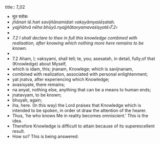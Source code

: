 title:: 7_02

- मूल श्लोकः
- _jñānaṅ tē.haṅ savijñānamidaṅ vakṣyāmyaśēṣataḥ._
- _yajjñātvā nēha bhūyō.nyajjñātavyamavaśiṣyatē৷৷7.2৷৷_
-
- _7.2 I shall declare to thee in full this knowledge combined with realisation, after knowing which nothing more here remains to be known._
-
- 7.2 Aham, I; vaksyami, shall tell; te, you; asesatah, in detail, fully;of that (Knowledge) about Myself,
- which is idam, this; jnanam, Knowlege; which is savijnanam,
- combined with realization, associated with personal enlightenment;
- yat jnatva, after experiencing which Knowledge;
- avasisyate, there remains;
- na anyat, nothing else, anything that can be a means to human ends;
- jnatavyam, to be known;
- bhuyah, again;
- iha, here. (In this way) the Lord praises that Knowledge which is intended to be spoken, in order ot draw the attention of the hearer.
- Thus, 'he who knows Me in reality becomes omniscient.' This is the idea.
- Therefore Knowledge is difficult to attain because of its superexcellent result.
- How so? This is being answered: